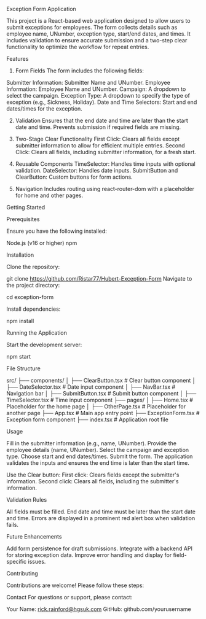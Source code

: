 Exception Form Application

This project is a React-based web application designed to allow users to submit exceptions for employees. The form collects details such as employee name, UNumber, exception type, start/end dates, and times. It includes validation to ensure accurate submission and a two-step clear functionality to optimize the workflow for repeat entries.

Features

1. Form Fields
   The form includes the following fields:

Submitter Information: Submitter Name and UNumber.
Employee Information: Employee Name and UNumber.
Campaign: A dropdown to select the campaign.
Exception Type: A dropdown to specify the type of exception (e.g., Sickness, Holiday).
Date and Time Selectors: Start and end dates/times for the exception.

2. Validation
   Ensures that the end date and time are later than the start date and time.
   Prevents submission if required fields are missing.

3. Two-Stage Clear Functionality
   First Click: Clears all fields except submitter information to allow for efficient multiple entries.
   Second Click: Clears all fields, including submitter information, for a fresh start.

4. Reusable Components
   TimeSelector: Handles time inputs with optional validation.
   DateSelector: Handles date inputs.
   SubmitButton and ClearButton: Custom buttons for form actions.

5. Navigation
   Includes routing using react-router-dom with a placeholder for home and other pages.

Getting Started

Prerequisites

Ensure you have the following installed:

Node.js (v16 or higher)
npm

Installation

Clone the repository:

git clone https://github.com/Ristar77/Hubert-Exception-Form
Navigate to the project directory:

cd exception-form

Install dependencies:

npm install

Running the Application

Start the development server:

npm start

File Structure

src/
├── components/
│ ├── ClearButton.tsx # Clear button component
│ ├── DateSelector.tsx # Date input component
│ ├── NavBar.tsx # Navigation bar
│ ├── SubmitButton.tsx # Submit button component
│ ├── TimeSelector.tsx # Time input component
├── pages/
│ ├── Home.tsx # Placeholder for the home page
│ ├── OtherPage.tsx # Placeholder for another page
├── App.tsx # Main app entry point
├── ExceptionForm.tsx # Exception form component
├── index.tsx # Application root file

Usage

Fill in the submitter information (e.g., name, UNumber).
Provide the employee details (name, UNumber).
Select the campaign and exception type.
Choose start and end dates/times.
Submit the form. The application validates the inputs and ensures the end time is later than the start time.

Use the Clear button:
First click: Clears fields except the submitter's information.
Second click: Clears all fields, including the submitter's information.

Validation Rules

All fields must be filled.
End date and time must be later than the start date and time.
Errors are displayed in a prominent red alert box when validation fails.

Future Enhancements

Add form persistence for draft submissions.
Integrate with a backend API for storing exception data.
Improve error handling and display for field-specific issues.

Contributing

Contributions are welcome! Please follow these steps:

Contact
For questions or support, please contact:

Your Name: rick.rainford@hgsuk.com
GitHub: github.com/yourusername

